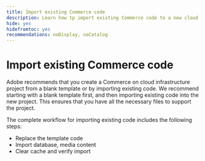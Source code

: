 ```yaml
---
title: Import existing Commerce code
description: Learn how tp import existing Commerce code to a new cloud infrastructure project.
hide: yes
hidefromtoc: yes
recommendations: noDisplay, noCatalog
---
```


# Import existing Commerce code

Adobe recommends that you create a Commerce on cloud infrastructure project from a blank template or by importing existing code. We recommend starting with a blank template first, and then importing existing code into the new project. This ensures that you have all the necessary files to support the project.

The complete workflow for importing existing code includes the following steps:

- Replace the template code
- Import database, media content
- Clear cache and verify import
